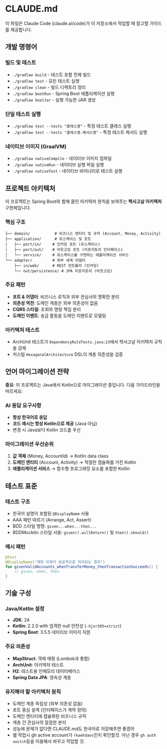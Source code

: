 # CLAUDE.md

이 파일은 Claude Code (claude.ai/code)가 이 저장소에서 작업할 때 참고할 가이드를 제공합니다.

## 개발 명령어

### 빌드 및 테스트
- `./gradlew build` - 테스트 포함 전체 빌드
- `./gradlew test` - 모든 테스트 실행  
- `./gradlew clean` - 빌드 디렉토리 정리
- `./gradlew bootRun` - Spring Boot 애플리케이션 실행
- `./gradlew bootJar` - 실행 가능한 JAR 생성

### 단일 테스트 실행
- `./gradlew test --tests "클래스명"` - 특정 테스트 클래스 실행
- `./gradlew test --tests "클래스명.메서드명"` - 특정 테스트 메서드 실행

### 네이티브 이미지 (GraalVM)
- `./gradlew nativeCompile` - 네이티브 이미지 컴파일
- `./gradlew nativeRun` - 네이티브 실행 파일 실행
- `./gradlew nativeTest` - 네이티브 바이너리로 테스트 실행

## 프로젝트 아키텍처

이 프로젝트는 Spring Boot와 함께 클린 아키텍처 원칙을 보여주는 **헥사고날 아키텍처** 구현체입니다.

### 핵심 구조
```
├── domain/           # 비즈니스 엔티티 및 규칙 (Account, Money, Activity)
├── application/      # 유스케이스 및 포트
│   ├── port/in/     # 인커밍 포트 (유스케이스)
│   ├── port/out/    # 아웃고잉 포트 (리포지토리 인터페이스)  
│   └── service/     # 유스케이스를 구현하는 애플리케이션 서비스
└── adapter/         # 외부 세계 어댑터
    ├── in/web/      # REST 컨트롤러 (인커밍)
    └── out/persistence/ # JPA 리포지토리 (아웃고잉)
```

### 주요 패턴
- **포트 & 어댑터**: 비즈니스 로직과 외부 관심사의 명확한 분리
- **의존성 역전**: 도메인 계층은 외부 의존성이 없음
- **CQRS 스타일**: 조회와 명령 책임 분리
- **도메인 이벤트**: 송금 활동을 도메인 이벤트로 모델링

### 아키텍처 테스트
- ArchUnit 테스트가 `DependencyRuleTests.java:23`에서 헥사고날 아키텍처 규칙을 강제
- 커스텀 `HexagonalArchitecture` DSL이 계층 의존성을 검증

## 언어 마이그레이션 전략

**중요**: 이 프로젝트는 Java에서 Kotlin으로 마이그레이션 중입니다. 다음 가이드라인을 따르세요:

### AI 응답 요구사항
- **항상 한국어로 응답**
- **코드 예시는 항상 Kotlin으로 제공** (Java 아님)
- 변경 시 Java보다 Kotlin 코드를 우선

### 마이그레이션 우선순위
1. **값 객체** (Money, AccountId) → Kotlin data class
2. **도메인 엔티티** (Account, Activity) → 적절한 캡슐화를 가진 Kotlin
3. **애플리케이션 서비스** → 함수형 프로그래밍 요소를 포함한 Kotlin

## 테스트 표준

### 테스트 구조
- 한국어 설명이 포함된 `@DisplayName` 사용
- AAA 패턴 따르기 (Arrange, Act, Assert)
- BDD 스타일 명명: `given...when...then...`
- BDDMockito 스타일 사용: `given().willReturn()` 및 `then().should()`

### 예시 패턴
```kotlin
@Test
@DisplayName("계좌 이체가 성공적으로 처리되는 경우")
fun givenValidAccounts_whenTransferMoney_thenTransactionSucceeds() {
    // given, when, then
}
```

## 기술 구성

### Java/Kotlin 설정
- **JDK**: 24
- **Kotlin**: 2.2.0 with 엄격한 null 안전성 (`-Xjsr305=strict`)
- **Spring Boot**: 3.5.5 네이티브 이미지 지원

### 주요 의존성
- **MapStruct**: 객체 매핑 (Lombok과 통합)
- **ArchUnit**: 아키텍처 테스트
- **H2**: 테스트용 인메모리 데이터베이스
- **Spring Data JPA**: 영속성 계층

### 유지해야 할 아키텍처 원칙
- 도메인 계층 독립성 (외부 의존성 없음)
- 포트 중심 설계 (인터페이스가 계약 정의)
- 도메인 엔티티에 캡슐화된 비즈니스 규칙
- 계층 간 관심사의 깔끔한 분리
- 성능에 문제가 없다면 CLAUDE.md도 한국어로 저장해주면 좋겠어
- 쉘 작업시 gh active account가 `rkaehdaos`인지 확인할것. 아닌 경우 `gh auth switch`등을 이용해서 바꾸고 작업할 것.